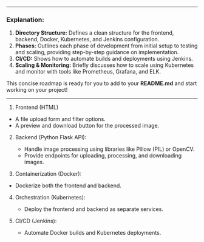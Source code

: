 
---

### Explanation:
1. **Directory Structure:** Defines a clean structure for the frontend, backend, Docker, Kubernetes, and Jenkins configuration.
2. **Phases:** Outlines each phase of development from initial setup to testing and scaling, providing step-by-step guidance on implementation.
3. **CI/CD:** Shows how to automate builds and deployments using Jenkins.
4. **Scaling & Monitoring:** Briefly discusses how to scale using Kubernetes and monitor with tools like Prometheus, Grafana, and ELK.

This concise roadmap is ready for you to add to your **README.md** and start working on your project!

---

1. Frontend (HTML)
  * A file upload form and filter options.
  * A preview and download button for the processed image.

2. Backend (Python Flask API):

    * Handle image processing using libraries like Pillow (PIL) or OpenCV.
    * Provide endpoints for uploading, processing, and downloading images.

3. Containerization (Docker):

  * Dockerize both the frontend and backend.

4. Orchestration (Kubernetes):

    * Deploy the frontend and backend as separate services.

5. CI/CD (Jenkins):

    * Automate Docker builds and Kubernetes deployments.
